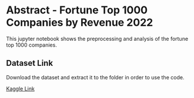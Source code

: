 # Abstract - Fortune Top 1000 Companies by Revenue 2022
This jupyter notebook shows the preprocessing and analysis of  the fortune top 1000 companies. 


## Dataset Link
Download the dataset and extract it to the folder in order to use the code.

[Kaggle Link](https://www.kaggle.com/datasets/surajjha101/fortune-top-1000-companies-by-revenue-2022)